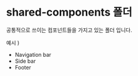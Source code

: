 # shared-components 폴더

공통적으로 쓰이는 컴포넌트들을 가지고 있는 폴더 입니다.

예시 )

- Navigation bar
- Side bar
- Footer 

